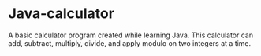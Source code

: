 # Java-calculator
A basic calculator program created while learning Java.
This calculator can add, subtract, multiply, divide, and apply modulo on two integers at a time.
